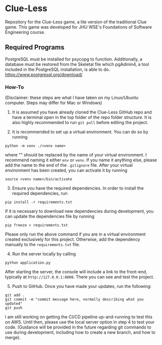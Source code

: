 # Clue-Less
Repository for the Clue-Less game, a lite version of the traditional Clue game. This game was developed for JHU WSE's Foundations of Software Engineering course.

## Required Programs
PostgreSQL must be installed for psycopg to function. Additionally, a database must be restored from the Skeletal file which pgAdmin4, a tool included in the PostgreSQL installation, is able to do.
https://www.postgresql.org/download/

### How-To
(Disclaimer: these steps are what I have taken on my Linux/Ubuntu computer.  Steps may differ for Mac or Windows)
1. It is assumed you have already cloned the Clue-Less GitHub repo and have a terminal open in the top folder of the repo folder structure.  It is also highly recommended to run `git pull` before editing the project.

2. It is recommended to set up a virtual environment.  You can do so by running
```
python -m venv ./<venv name>
```
where "<venv name>" should be replaced by the name of your virtual environment.  I recommend naming it either `env` or `venv`.  If you name it anything else, please add the name to the end of the `.gitignore` file.
After your virtual environment has been created, you can activate it by running
```
source <venv name>/bin/activate
```
3. Ensure you have the required dependencies. In order to install the required dependencies, run
```
pip install -r requirements.txt
```
If it is necessary to download new dependencies during development, you can update the dependencies file by running
```
pip freeze > requirements.txt
```
Please only run the above command if you are in a virtual environment created exclusively for this project.  Otherwise, add the dependency manually to the `requirements.txt` file.

4. Run the server locally by calling
```
python application.py
```
After starting the server, the console will include a link to the front-end, typically at `http://127.0.0.1:8000`.  There you can see and test the project.

5. Push to GitHub.  Once you have made your updates, run the following:
```
git add .
git commit -m "commit message here, normally describing what you updated"
git push
```
I am still working on getting the CI/CD pipeline up-and-running to test this on AWS.  Until then, please use the local server option in step 4 to test your code.
(Guidance will be provided in the future regarding git commands to use during development, including how to create a new branch, and how to merge).